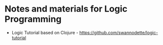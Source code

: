# Notes and materials for Logic Programming

* Logic Tutorial based on Clojure - https://github.com/swannodette/logic-tutorial
